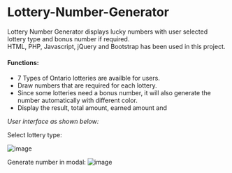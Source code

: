# Lottery-Number-Generator
Lottery Number Generator displays lucky numbers with user selected lottery type and bonus number if required.  
HTML, PHP, Javascript, jQuery and Bootstrap has been used in this project.

#### Functions:
* 7 Types of Ontario lotteries are availble for users. 
* Draw numbers that are required for each lottery.
* Since some lotteries need a bonus number, it will also generate the number automatically with different color.
* Display the result, total amount, earned amount and 

*User interface as shown below:*  

  
 Select lottery type:

![image](https://user-images.githubusercontent.com/89232984/134793496-b1b86e03-0537-4176-971f-e5cc8510e9cd.png)

 Generate number in modal:
![image](https://user-images.githubusercontent.com/89232984/134793541-c8f14350-e72d-47b3-a0d0-d3d7ec28bfde.png)
